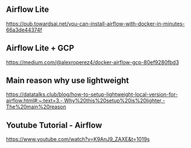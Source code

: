 ## Airflow Lite 
https://pub.towardsai.net/you-can-install-airflow-with-docker-in-minutes-66a3de44374f

## Airflow Lite + GCP
https://medium.com/@alexroperez4/docker-airflow-gcp-80ef9280fbd3

## Main reason why use lightweight
https://datatalks.club/blog/how-to-setup-lightweight-local-version-for-airflow.html#:~:text=3.-,Why%20this%20setup%20is%20lighter,-The%20main%20reason

## Youtube Tutorial - Airflow
https://www.youtube.com/watch?v=K9AnJ9_ZAXE&t=1019s
